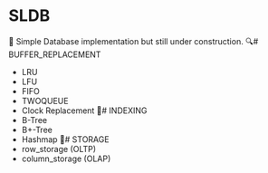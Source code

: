 # SLDB
🚧 Simple Database implementation but still under construction.
🔍# BUFFER_REPLACEMENT
- LRU
- LFU
- FIFO
- TWOQUEUE
- Clock Replacement
🌲# INDEXING
- B-Tree
- B+-Tree
- Hashmap
💾# STORAGE
- row_storage (OLTP)
- column_storage (OLAP)
